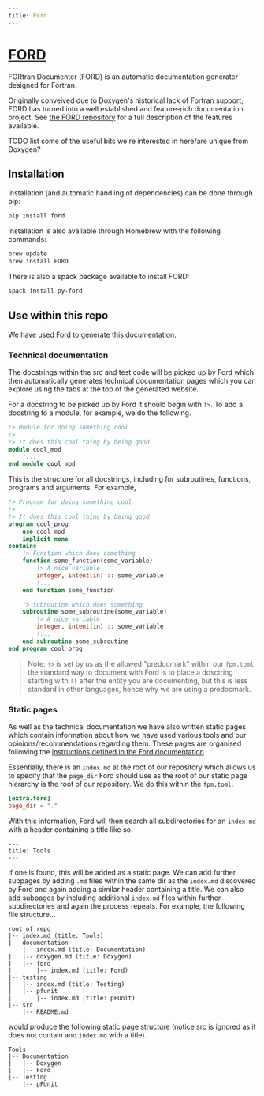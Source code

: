 ```yaml
---
title: Ford
---
```


# [FORD](https://github.com/Fortran-FOSS-Programmers/ford)

FORtran Documenter (FORD) is an automatic documentation generater designed for Fortran.

Originally conveived due to Doxygen's historical lack of Fortran support, FORD has turned into a well established and feature-rich documentation project.
See [the FORD repository](https://github.com/Fortran-FOSS-Programmers/ford) for a full description of the features available.

TODO list some of the useful bits we're interested in here/are unique from Doxygen?

## Installation

Installation (and automatic handling of dependencies) can be done through pip:

```sh
pip install ford
```

Installation is also available through Homebrew with the following commands:

```sh
brew update
brew install FORD
```

There is also a spack package available to install FORD:

```sh
spack install py-ford
```

## Use within this repo

We have used Ford to generate this documentation.

### Technical documentation

The docstrings within the src and test code will be picked up by Ford which then automatically
generates technical documentation pages which you can explore using the tabs at the top of the
generated website.

For a docstring to be picked up by Ford it should begin with `!>`. To add a docstring to a module,
for example, we do the following.

```f90
!> Module for doing something cool
!> 
!> It does this cool thing by being good
module cool_mod
    !...
end module cool_mod
```

This is the structure for all docstrings, including for subroutines, functions, programs and
arguments. For example,

```f90
!> Program for doing something cool
!> 
!> It does this cool thing by being good
program cool_prog
    use cool_mod
    implicit none
contains
    !> Function which does something
    function some_function(some_variable)
        !> A nice variable
        integer, intent(in) :: some_variable
        !...
    end function some_function

    !> Subroutine which does something
    subroutine some_subroutine(some_variable)
        !> A nice variable
        integer, intent(in) :: some_variable
        !...
    end subroutine some_subroutine
end program cool_prog
```

> Note: `!>` is set by us as the allowed "predocmark" within our `fpm.toml`. the standard way to
> document with Ford is to place a dosctring starting with `!!` after the entity you are
> documenting, but this is less standard in other languages, hence why we are using a predocmark.

### Static pages

As well as the technical documentation we have also written static pages which contain information
about how we have used various tools and our opinions/recommendations regarding them. These pages
are organised following the [instructions defined in the Ford documentation](https://forddocs.readthedocs.io/en/stable/user_guide/writing_pages.html).

Essentially, there is an `index.md` at the root of our repository which allows us to specify that
the `page_dir` Ford should use as the root of our static page hierarchy is the root of our
repository. We do this within the `fpm.toml`. 

```toml
[extra.ford]
page_dir = "."
```

With this information, Ford will then search all subdirectories for an `index.md` with a
header containing a title like so.

```
---
title: Tools
---
```

If one is found, this will be added as a static page. We can add further subpages by adding
`.md` files within the same dir as the `index.md` discovered by Ford and again adding a
similar header containing a title. We can also add subpages by including additional `index.md`
files within further subdirectories and again the process repeats. For example, the following
file structure...

```
root of repo
|-- index.md (title: Tools)
|-- documentation
    |-- index.md (title: Documentation)
|   |-- doxygen.md (title: Doxygen)
|   |-- ford
|       |-- index.md (title: Ford)
|-- testing
|   |-- index.md (title: Testing)
|   |-- pfunit
|       |-- index.md (title: pFUnit)
|-- src
    |-- README.md 
```

would produce the following static page structure (notice src is ignored as it does not
contain and `index.md` with a title).

```
Tools
|-- Documentation
|   |-- Doxygen
|   |-- Ford
|-- Testing
    |-- pFUnit
```
